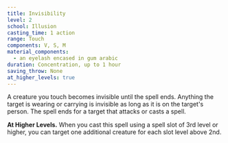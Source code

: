```yaml
---
title: Invisibility
level: 2
school: Illusion
casting_time: 1 action
range: Touch
components: V, S, M
material_components:
  - an eyelash encased in gum arabic
duration: Concentration, up to 1 hour
saving_throw: None
at_higher_levels: true
---
```


A creature you touch becomes invisible until the spell ends. Anything the target is wearing or carrying is invisible as long as it is on the target's person. The spell ends for a target that attacks or casts a spell.

**At Higher Levels.** When you cast this spell using a spell slot of 3rd level or higher, you can target one additional creature for each slot level above 2nd.
